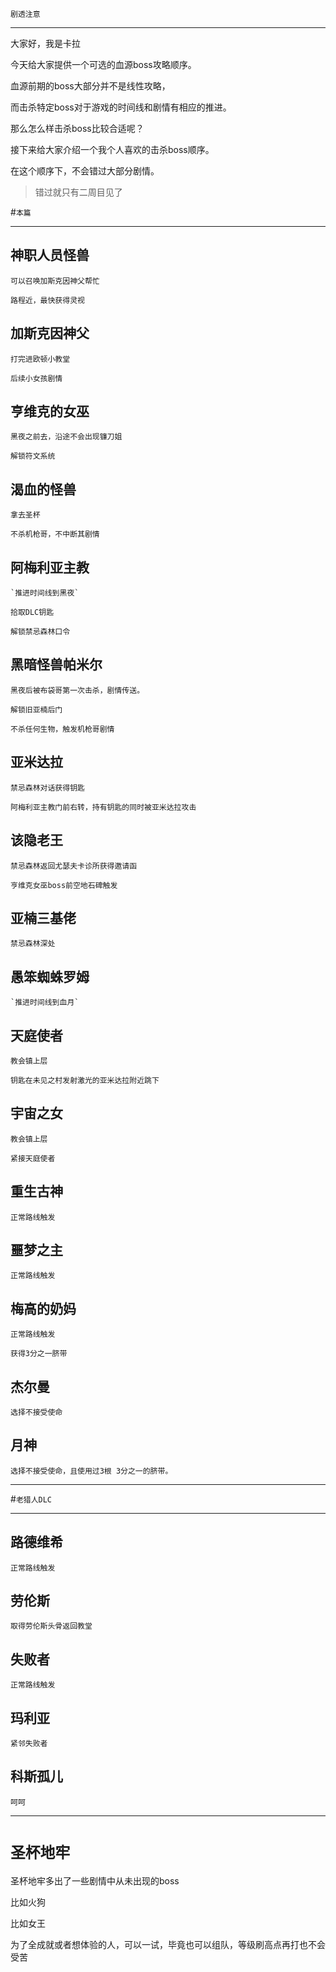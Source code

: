 `剧透注意`
***

大家好，我是卡拉

今天给大家提供一个可选的血源boss攻略顺序。

血源前期的boss大部分并不是线性攻略，

而击杀特定boss对于游戏的时间线和剧情有相应的推进。

那么怎么样击杀boss比较合适呢？

接下来给大家介绍一个我个人喜欢的击杀boss顺序。

在这个顺序下，不会错过大部分剧情。

>错过就只有二周目见了

#`本篇`

***

## 神职人员怪兽

    可以召唤加斯克因神父帮忙

    路程近，最快获得灵视

## 加斯克因神父

    打完进欧顿小教堂

    后续小女孩剧情

## 亨维克的女巫

    黑夜之前去，沿途不会出现镰刀姐

    解锁符文系统

## 渴血的怪兽

    拿去圣杯

    不杀机枪哥，不中断其剧情

## 阿梅利亚主教

    `推进时间线到黑夜`

    拾取DLC钥匙

    解锁禁忌森林口令

## 黑暗怪兽帕米尔

    黑夜后被布袋哥第一次击杀，剧情传送。

    解锁旧亚楠后门

    不杀任何生物，触发机枪哥剧情

## 亚米达拉

    禁忌森林对话获得钥匙

    阿梅利亚主教门前右转，持有钥匙的同时被亚米达拉攻击

## 该隐老王

    禁忌森林返回尤瑟夫卡诊所获得邀请函

    亨维克女巫boss前空地石碑触发

## 亚楠三基佬

    禁忌森林深处

## 愚笨蜘蛛罗姆

    `推进时间线到血月`

## 天庭使者

    教会镇上层

    钥匙在未见之村发射激光的亚米达拉附近跳下

## 宇宙之女

    教会镇上层

    紧接天庭使者

## 重生古神

    正常路线触发

## 噩梦之主

    正常路线触发

## 梅高的奶妈

    正常路线触发 

    获得3分之一脐带

## 杰尔曼

    选择不接受使命

## 月神

    选择不接受使命，且使用过3根 3分之一的脐带。

***

#`老猎人DLC`

***

## 路德维希

    正常路线触发

## 劳伦斯

    取得劳伦斯头骨返回教堂

## 失败者

    正常路线触发

## 玛利亚

    紧邻失败者

## 科斯孤儿

    呵呵

***

# `圣杯地牢`

圣杯地牢多出了一些剧情中从未出现的boss

比如火狗

比如女王

为了全成就或者想体验的人，可以一试，毕竟也可以组队，等级刷高点再打也不会受苦